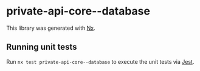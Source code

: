 # private-api-core--database

This library was generated with [Nx](https://nx.dev).

## Running unit tests

Run `nx test private-api-core--database` to execute the unit tests via [Jest](https://jestjs.io).
